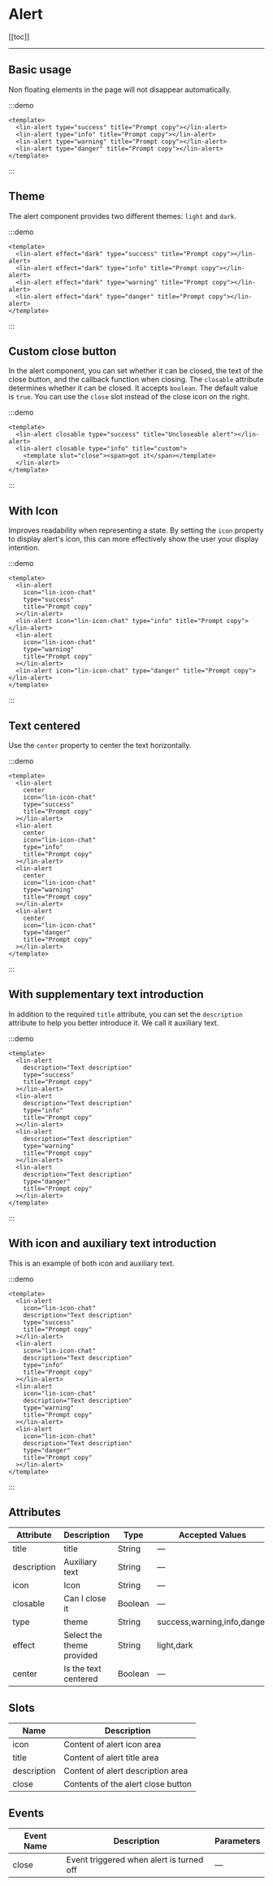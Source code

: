 # Alert

[[toc]]

---

## Basic usage

Non floating elements in the page will not disappear automatically.

:::demo

```vue
<template>
  <lin-alert type="success" title="Prompt copy"></lin-alert>
  <lin-alert type="info" title="Prompt copy"></lin-alert>
  <lin-alert type="warning" title="Prompt copy"></lin-alert>
  <lin-alert type="danger" title="Prompt copy"></lin-alert>
</template>
```

:::

## Theme

The alert component provides two different themes: `light` and `dark`.

:::demo

```vue
<template>
  <lin-alert effect="dark" type="success" title="Prompt copy"></lin-alert>
  <lin-alert effect="dark" type="info" title="Prompt copy"></lin-alert>
  <lin-alert effect="dark" type="warning" title="Prompt copy"></lin-alert>
  <lin-alert effect="dark" type="danger" title="Prompt copy"></lin-alert>
</template>
```

:::

## Custom close button

In the alert component, you can set whether it can be closed, the text of the close button, and the callback function when closing. The `closable` attribute determines whether it can be closed. It accepts `boolean`. The default value is `true`. You can use the `close` slot instead of the close icon on the right.

:::demo

```vue
<template>
  <lin-alert closable type="success" title="Uncloseable alert"></lin-alert>
  <lin-alert closable type="info" title="custom">
    <template slot="close"><span>got it</span></template>
  </lin-alert>
</template>
```

:::

## With Icon

Improves readability when representing a state. By setting the `icon` property to display alert's icon, this can more effectively show the user your display intention.

:::demo

```vue
<template>
  <lin-alert
    icon="lin-icon-chat"
    type="success"
    title="Prompt copy"
  ></lin-alert>
  <lin-alert icon="lin-icon-chat" type="info" title="Prompt copy"></lin-alert>
  <lin-alert
    icon="lin-icon-chat"
    type="warning"
    title="Prompt copy"
  ></lin-alert>
  <lin-alert icon="lin-icon-chat" type="danger" title="Prompt copy"></lin-alert>
</template>
```

:::

## Text centered

Use the `center` property to center the text horizontally.

:::demo

```vue
<template>
  <lin-alert
    center
    icon="lin-icon-chat"
    type="success"
    title="Prompt copy"
  ></lin-alert>
  <lin-alert
    center
    icon="lin-icon-chat"
    type="info"
    title="Prompt copy"
  ></lin-alert>
  <lin-alert
    center
    icon="lin-icon-chat"
    type="warning"
    title="Prompt copy"
  ></lin-alert>
  <lin-alert
    center
    icon="lin-icon-chat"
    type="danger"
    title="Prompt copy"
  ></lin-alert>
</template>
```

:::

## With supplementary text introduction

In addition to the required `title` attribute, you can set the `description` attribute to help you better introduce it. We call it auxiliary text.

:::demo

```vue
<template>
  <lin-alert
    description="Text description"
    type="success"
    title="Prompt copy"
  ></lin-alert>
  <lin-alert
    description="Text description"
    type="info"
    title="Prompt copy"
  ></lin-alert>
  <lin-alert
    description="Text description"
    type="warning"
    title="Prompt copy"
  ></lin-alert>
  <lin-alert
    description="Text description"
    type="danger"
    title="Prompt copy"
  ></lin-alert>
</template>
```

:::

## With icon and auxiliary text introduction

This is an example of both icon and auxiliary text.

:::demo

```vue
<template>
  <lin-alert
    icon="lin-icon-chat"
    description="Text description"
    type="success"
    title="Prompt copy"
  ></lin-alert>
  <lin-alert
    icon="lin-icon-chat"
    description="Text description"
    type="info"
    title="Prompt copy"
  ></lin-alert>
  <lin-alert
    icon="lin-icon-chat"
    description="Text description"
    type="warning"
    title="Prompt copy"
  ></lin-alert>
  <lin-alert
    icon="lin-icon-chat"
    description="Text description"
    type="danger"
    title="Prompt copy"
  ></lin-alert>
</template>
```

:::

## Attributes

| Attribute   | Description               | Type    | Accepted Values             | Default |
| ----------- | ------------------------- | ------- | --------------------------- | ------- |
| title       | title                     | String  | —                           | —       |
| description | Auxiliary text            | String  | —                           | —       |
| icon        | Icon                      | String  | —                           | —       |
| closable    | Can I close it            | Boolean | —                           | false   |
| type        | theme                     | String  | success,warning,info,danger | success |
| effect      | Select the theme provided | String  | light,dark                  | light   |
| center      | Is the text centered      | Boolean | —                           | false   |

## Slots

| Name        | Description                        |
| ----------- | ---------------------------------- |
| icon        | Content of alert icon area         |
| title       | Content of alert title area        |
| description | Content of alert description area  |
| close       | Contents of the alert close button |

## Events

| Event Name | Description                              | Parameters |
| ---------- | ---------------------------------------- | ---------- |
| close      | Event triggered when alert is turned off | —          |
